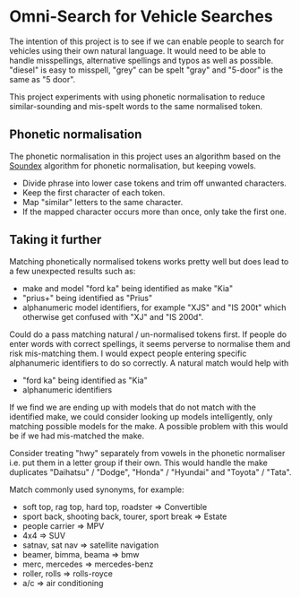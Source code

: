# Omni-Search for Vehicle Searches

The intention of this project is to see if we can enable people to search for vehicles using their own natural language.
It would need to be able to handle misspellings, alternative spellings and typos as well as possible.
"diesel" is easy to misspell, "grey" can be spelt "gray" and "5-door" is the same as "5 door".

This project experiments with using phonetic normalisation to reduce similar-sounding 
and mis-spelt words to the same normalised token.

## Phonetic normalisation
The phonetic normalisation in this project uses an algorithm based on the 
[Soundex](https://en.wikipedia.org/wiki/Soundex) algorithm for phonetic normalisation, 
but keeping vowels. 
* Divide phrase into lower case tokens and trim off unwanted characters.
* Keep the first character of each token.
* Map "similar" letters to the same character.
* If the mapped character occurs more than once, only take the first one.

## Taking it further
Matching phonetically normalised tokens works pretty well but does lead to 
a few unexpected results such as: 
* make and model "ford ka" being identified as make "Kia"
* "prius+" being identified as "Prius"
* alphanumeric model identifiers, for example "XJS" and "IS 200t" which otherwise get confused with "XJ" and "IS 200d".

Could do a pass matching natural / un-normalised tokens first. If people do enter words with correct 
spellings, it seems perverse to normalise them and risk mis-matching them. I would expect people 
entering specific alphanumeric identifiers to do so correctly. A natural match would help with
* "ford ka" being identified as "Kia"
* alphanumeric identifiers

If we find we are ending up with models that do not match with the identified make, we could 
consider looking up models intelligently, only matching possible models for the make. A possible 
problem with this would be if we had mis-matched the make.

Consider treating "hwy" separately from vowels in the phonetic normaliser i.e. put them in a letter group if their own.
This would handle the make duplicates "Daihatsu" / "Dodge", "Honda" / "Hyundai" and "Toyota" / "Tata".

Match commonly used synonyms, for example:
* soft top, rag top, hard top, roadster => Convertible
* sport back, shooting back, tourer, sport break => Estate
* people carrier => MPV
* 4x4 => SUV
* satnav, sat nav => satellite navigation
* beamer, bimma, beama => bmw
* merc, mercedes => mercedes-benz
* roller, rolls => rolls-royce
* a/c => air conditioning
